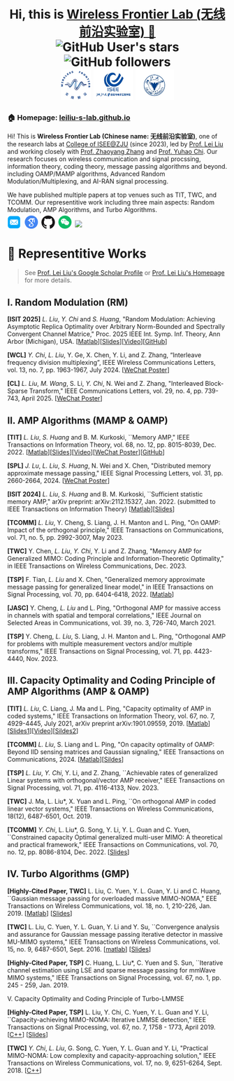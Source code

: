 
<h1 align="center">
  Hi, this is <a href="https://tianxingchen.github.io/" target="_blank">Wireless Frontier Lab (无线前沿实验室) 👋</a> <br>
<!-- 	<a href="https://hits.seeyoufarm.com"><img src="https://hits.seeyoufarm.com/api/count/incr/badge.svg?url=https%3A%2F%2Ftianxingchen.github.io&count_bg=%233FDBD2&title_bg=%233D62C7&icon=googlepodcasts.svg&icon_color=%23E9F742&title=Page+Viewers&edge_flat=false"/></a> -->
	<img alt="GitHub User's stars" src="https://img.shields.io/github/stars/leiliu-s-lab">
	<img alt="GitHub followers" src="https://img.shields.io/github/followers/leiliu-s-lab">
<br>
<a href="https://leiliu-s-lab.github.io/" target="_blank" style="margin-top: 10px"><img src="../files/icon/wflab-icon.png" height="70px" style="margin-bottom:-1px"></a>
<a href="https://person.zju.edu.cn/leiliu_cn" target="_blank"><img src="../files/icon/isee-zju-icon.jpg" height="70px" style="margin-bottom:-1px"></a>
	<a href="https://www.zju.edu.cn" target="_blank"><img src="../files/icon/zju-icon.png" height="70px" style="margin-bottom:-1px"></a>
</h1>




<h3>🏠 <b>Homepage</b>: <a href="https://leiliu-s-lab.github.io" target="_blank">leiliu-s-lab.github.io</a></h3>
<p>Hi! This is <b>Wireless Frontier Lab (Chinese name: 无线前沿实验室)</b>, one of the research labs at <a href="https://www.isee.zju.edu.cn" target="_blank">College of ISEE@ZJU</a> (since 2023), led by <a href="https://person.zju.edu.cn/leiliu_cn">Prof. Lei Liu</a> and working closely with <a href="https://person.zju.edu.cn/en/zhaoyangzhang">Prof. Zhaoyang Zhang</a> and <a href="https://web.xidian.edu.cn/yhchi/">Prof. Yuhao Chi</a>. Our research focuses on wireless communication and signal procssing, information theory, coding theory, message passing algorithms and beyond. including OAMP/MAMP algorithms, Advanced Random Modulation/Multiplexing, and AI-RAN signal processing.</p>

<p>We have published multiple papers at top venues such as TIT, TWC, and TCOMM. Our representitive work including three main aspects: Random Modulation, AMP Algorithms, and Turbo Algorithms. </p>

<p  style="margin-top: -10px;">
  <a href="mailto:lei_liu@zju.edu.cn" target="_blank"><img src="../files/icon/email.png" height="32px" style="margin-bottom:-4px"></a>&nbsp;
  <a href="https://scholar.google.com/citations?user=YYWq1tIAAAAJ&hl=zh-CN" target="_blank"><img src="../files/icon/google_scholar.png" height="30px" style="margin-bottom:-3px"></a>&nbsp;
  <a href="https://github.com/leiliu-s-lab" target="_blank"><img src="../files/icon/github_s.jpg" height="30px" style="margin-bottom:-3px"></a>&nbsp;
  <a href="./files/wflab-wechat.png" target="_blank"><img src="../files/icon/wechat.png" height="30px" style="margin-bottom:-3px"></a>&nbsp;
  <a href="https://visitorbadge.io/status?path=https%3A%2F%2Fleiliu-s-lab.github.io%2F"><img src="https://api.visitorbadge.io/api/combined?path=https%3A%2F%2Fleiliu-s-lab.github.io%2F&labelColor=%232ccce4&countColor=%230158f9" /></a>
</p>

# 📑 Representitive Works
> See [Prof. Lei Liu's Google Scholar Profile](https://scholar.google.com/citations?user=YYWq1tIAAAAJ&hl=zh-CN) or [Prof. Lei Liu's Homepage](https://person.zju.edu.cn/leiliu_cn) for more details.

## I. Random Modulation (RM)


**[ISIT 2025]** *L. Liu*, *Y. Chi* and *S. Huang*, "Random Modulation: Achieving Asymptotic Replica Optimality over Arbitrary Norm-Bounded and Spectrally Convergent Channel Matrice," Proc. 2025 IEEE Int. Symp. Inf. Theory, Ann Arbor (Michigan), USA.  [[Matlab](https://pan.zju.edu.cn/share/4c2d4f9ef5ad9ae96c9ee1fa50)][[Slides](https://pan.zju.edu.cn/share/47a8bfb6dd3f603b11a955caad)][[Video](https://pan.zju.edu.cn/share/4e03b379ece5b588222765fcb3)][[GitHub](https://github.com/LeiLiu-s-Lab/Random-Modulation)] 

**[WCL]** *Y. Chi*, *L. Liu*, Y. Ge, X. Chen, Y. Li, and Z. Zhang, “Interleave frequency division multiplexing”, IEEE Wireless Communications Letters, vol. 13, no. 7, pp. 1963-1967, July 2024. [[WeChat Poster](https://mp.weixin.qq.com/s/T6pqDwmciOzHlU39lRs_ag)]

**[CL]** *L. Liu*, *M. Wang*, S. Li, *Y. Chi*, N. Wei and Z. Zhang, "Interleaved Block-Sparse Transform," IEEE Communications Letters, vol. 29, no. 4, pp. 739-743, April 2025. [[WeChat Poster](https://mp.weixin.qq.com/s/QJNBZOdtlLIh5CRxfAbS9A)]

 

## II. AMP Algorithms (MAMP & OAMP)

**[TIT]** *L. Liu*, *S. Huang* and B. M. Kurkoski, ``Memory AMP," IEEE Transactions on Information Theory, vol. 68, no. 12, pp. 8015-8039, Dec. 2022. [[Matlab](https://github.com/LeiLiu-s-Lab/Memory_AMP)][[Slides](https://pan.zju.edu.cn/share/69021c98e094380992d867c2b0)][[Video](https://www.bilibili.com/video/BV1ru4y1X7Lz)][[WeChat Poster](https://mp.weixin.qq.com/s/v4xzmjLyWjiwup9ZBfr6mg)][[GitHub](https://github.com/LeiLiu-s-Lab/Memory_AMP)]

**[SPL]** *J. Lu*, *L. Liu*, *S. Huang*, N. Wei and X. Chen, "Distributed memory approximate message passing," IEEE Signal Processing Letters, vol. 31, pp. 2660-2664, 2024. [[WeChat Poster](https://mp.weixin.qq.com/s/tIx7ur0xv5e_RCJRjfhiVA)]

**[ISIT 2024]** *L. Liu*, *S. Huang* and B. M. Kurkoski, ``Sufficient statistic memory AMP," arXiv preprint: arXiv:2112.15327, Jan. 2022. (submitted to IEEE Transactions on Information Theory) [[Matlab](https://drive.google.com/file/d/1uctFLEK8b3CFjpi7ULr1jGWWGlu8_LKh/view?usp=sharing)][[Slides](https://drive.google.com/file/d/1PCd8KfXdsrke4GY7tzxU4FMBv9GsnMXN/view?usp=sharing)] 

**[TCOMM]** *L. Liu*, Y. Cheng, S. Liang, J. H. Manton and L. Ping, "On OAMP: Impact of the orthogonal principle," IEEE Transactions on Communications, vol. 71, no. 5, pp. 2992-3007, May 2023.

**[TWC]** Y. Chen, *L. Liu*, *Y. Chi*, Y. Li and Z. Zhang, "Memory AMP for Generalized MIMO: Coding Principle and Information-Theoretic Optimality," in IEEE Transactions on Wireless Communications, Dec. 2023. 

**[TSP]** F. Tian, *L. Liu* and X. Chen, "Generalized memory approximate message passing for generalized linear model," in IEEE Transactions on Signal Processing, vol. 70, pp. 6404-6418, 2022.  [[Matlab](https://drive.google.com/file/d/1zdkm1Rgy967geFXzhY738lFK1l_50fXt/view?usp=sharing)]

**[JASC]** Y. Cheng, *L. Liu* and L. Ping, "Orthogonal AMP for massive access in channels with spatial and temporal correlations," IEEE Journal on Selected Areas in Communications, vol. 39, no. 3, 726-740, March 2021.

**[TSP]** Y. Cheng, *L. Liu*, S. Liang, J. H. Manton and L. Ping, "Orthogonal AMP for problems with multiple measurement vectors and/or multiple transforms," IEEE Transactions on Signal Processing, vol. 71, pp. 4423-4440, Nov. 2023.  

## III. Capacity Optimality and Coding Principle of AMP Algorithms (AMP & OAMP)

**[TIT]** *L. Liu*, C. Liang, J. Ma and L. Ping, "Capacity optimality of AMP in coded systems," IEEE Transactions on Information Theory, vol. 67, no. 7, 4929-4445, July 2021, arXiv preprint arXiv:1901.09559, 2019. [[Matlab](https://drive.google.com/file/d/17MjtaCBVoJHg8zDtRIySjFpv9zitfyBE/view?usp=sharing)][[Slides1](https://drive.google.com/file/d/1GMmkVgjSFX05OrYKbW_aa7yddAeIaPE1/view?usp=sharing)][[Video](https://drive.google.com/file/d/10d6mx8L2FXK9s056njylGR7JwIJ-J11u/view?usp=sharing)][[Sildes2](https://pan.zju.edu.cn/share/1cc5a766da3440b5ef271fd292)] 

**[TCOMM]** *L. Liu*, S. Liang and L. Ping, "On capacity optimality of OAMP: Beyond IID sensing matrices and Gaussian signaling," IEEE Transactions on Communications, 2024. [[Matlab](https://drive.google.com/file/d/1Nz9VOQ1gUwPbiHYVJ_kiQLLkq2re3-MO/view?usp=sharing)][[Sildes](https://pan.zju.edu.cn/share/1cc5a766da3440b5ef271fd292)] 

**[TSP]** *L. Liu*, *Y. Chi*, Y. Li, and Z. Zhang, ``Achievable rates of generalized Linear systems with orthogonal/vector AMP receiver," IEEE Transactions on Signal Processing, vol. 71, pp. 4116-4133, Nov. 2023. 

**[TWC]** J. Ma, L. Liu*,  X. Yuan and L. Ping, ``On orthogonal AMP in coded linear vector systems," IEEE Transactions on Wireless Communications, 18(12), 6487-6501, Oct. 2019.

**[TCOMM]** *Y. Chi*, L. Liu*, G. Song, Y. Li, Y. L. Guan and C. Yuen, ``Constrained capacity Optimal generalized multi-user MIMO: A theoretical and practical framework," IEEE Transactions on Communications, vol. 70, no. 12, pp. 8086-8104, Dec. 2022. [[Slides](https://drive.google.com/file/d/1yhyyM6mCCYvSvtissfkKmYTQVV5kKuP2/view?usp=sharing)]

## IV. Turbo Algorithms (GMP) 

**[Highly-Cited Paper, TWC]** L. Liu, C. Yuen, Y. L. Guan, Y. Li and C. Huang, ``Gaussian message passing for overloaded massive MIMO-NOMA," EEE Transactions on Wireless Communications, vol. 18, no. 1, 210-226, Jan. 2019. [[Matlab](https://drive.google.com/file/d/15PmCpKQ3AxMePet4AbYEHm3HM8DAoutI/view?usp=sharing)] [[Slides](https://drive.google.com/open?id=1aeC-wx3okV5uWZDVD_p34zfyQWVp43tR)]

**[TWC]** L. Liu, C. Yuen, Y. L. Guan, Y. Li and Y. Su, ``Convergence analysis and assurance for Gaussian message passing iterative detector in massive MU-MIMO systems," IEEE Transactions on Wireless Communications, vol. 15, no. 9, 6487-6501, Sept. 2016. [[matlab](https://drive.google.com/file/d/15PmCpKQ3AxMePet4AbYEHm3HM8DAoutI/view?usp=sharing)] [[Slides](https://drive.google.com/open?id=1aeC-wx3okV5uWZDVD_p34zfyQWVp43tR)]

**[Highly-Cited Paper, TSP]** C. Huang, L. Liu*, C. Yuen and S. Sun, ``Iterative channel estimation using LSE and sparse message passing for mmWave MIMO systems," IEEE Transactions on Signal Processing, vol. 67, no. 1, pp. 245 - 259, Jan. 2019.  

V. Capacity Optimality and Coding Principle of Turbo-LMMSE

**[Highly-Cited Paper, TSP]** L. Liu, Y. Chi, C. Yuen, Y. L. Guan and Y. Li, ``Capacity-achieving MIMO-NOMA: Iterative LMMSE detection," IEEE Transactions on Signal Processing, vol. 67, no. 7, 1758 - 1773, April 2019.  [[C++](https://drive.google.com/file/d/1BMkdvWdYq_Gxa3EH1PLEno2Gci0hqSG6/view?usp=sharing)] [[Slides](https://drive.google.com/open?id=1djz7Q6jbdwohjgGEKdamuixYtIfKm2L9)] 

**[TWC]** *Y. Chi*, *L. Liu*, G. Song, C. Yuen, Y. L. Guan and Y. Li, "Practical MIMO-NOMA: Low complexity and capacity-approaching solution," IEEE Transactions on Wireless Communications, vol. 17, no. 9, 6251-6264, Sept. 2018.  [[C++](https://drive.google.com/file/d/1BMkdvWdYq_Gxa3EH1PLEno2Gci0hqSG6/view?usp=sharing)]
